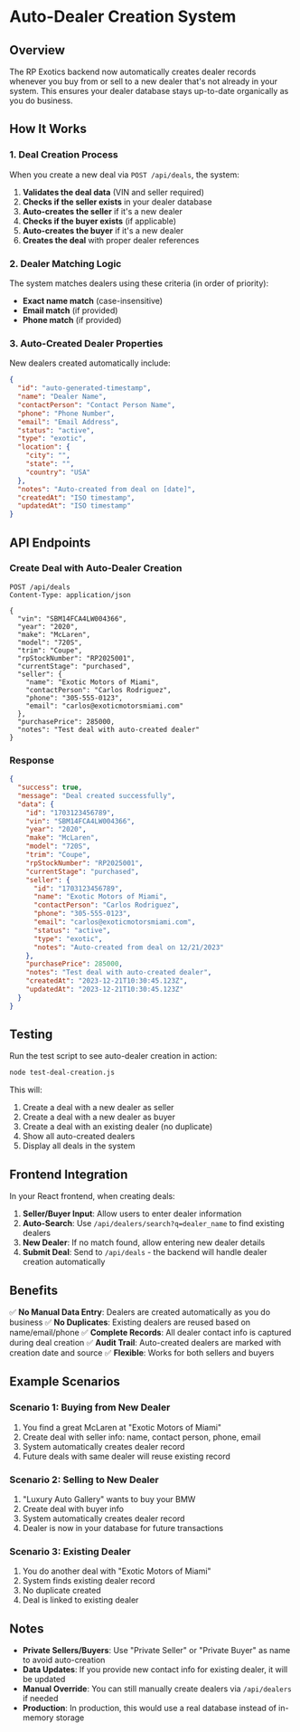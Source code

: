 # Auto-Dealer Creation System

## Overview

The RP Exotics backend now automatically creates dealer records whenever you buy from or sell to a new dealer that's not already in your system. This ensures your dealer database stays up-to-date organically as you do business.

## How It Works

### 1. Deal Creation Process

When you create a new deal via `POST /api/deals`, the system:

1. **Validates the deal data** (VIN and seller required)
2. **Checks if the seller exists** in your dealer database
3. **Auto-creates the seller** if it's a new dealer
4. **Checks if the buyer exists** (if applicable)
5. **Auto-creates the buyer** if it's a new dealer
6. **Creates the deal** with proper dealer references

### 2. Dealer Matching Logic

The system matches dealers using these criteria (in order of priority):
- **Exact name match** (case-insensitive)
- **Email match** (if provided)
- **Phone match** (if provided)

### 3. Auto-Created Dealer Properties

New dealers created automatically include:
```json
{
  "id": "auto-generated-timestamp",
  "name": "Dealer Name",
  "contactPerson": "Contact Person Name",
  "phone": "Phone Number",
  "email": "Email Address",
  "status": "active",
  "type": "exotic",
  "location": {
    "city": "",
    "state": "",
    "country": "USA"
  },
  "notes": "Auto-created from deal on [date]",
  "createdAt": "ISO timestamp",
  "updatedAt": "ISO timestamp"
}
```

## API Endpoints

### Create Deal with Auto-Dealer Creation
```http
POST /api/deals
Content-Type: application/json

{
  "vin": "SBM14FCA4LW004366",
  "year": "2020",
  "make": "McLaren",
  "model": "720S",
  "trim": "Coupe",
  "rpStockNumber": "RP2025001",
  "currentStage": "purchased",
  "seller": {
    "name": "Exotic Motors of Miami",
    "contactPerson": "Carlos Rodriguez",
    "phone": "305-555-0123",
    "email": "carlos@exoticmotorsmiami.com"
  },
  "purchasePrice": 285000,
  "notes": "Test deal with auto-created dealer"
}
```

### Response
```json
{
  "success": true,
  "message": "Deal created successfully",
  "data": {
    "id": "1703123456789",
    "vin": "SBM14FCA4LW004366",
    "year": "2020",
    "make": "McLaren",
    "model": "720S",
    "trim": "Coupe",
    "rpStockNumber": "RP2025001",
    "currentStage": "purchased",
    "seller": {
      "id": "1703123456789",
      "name": "Exotic Motors of Miami",
      "contactPerson": "Carlos Rodriguez",
      "phone": "305-555-0123",
      "email": "carlos@exoticmotorsmiami.com",
      "status": "active",
      "type": "exotic",
      "notes": "Auto-created from deal on 12/21/2023"
    },
    "purchasePrice": 285000,
    "notes": "Test deal with auto-created dealer",
    "createdAt": "2023-12-21T10:30:45.123Z",
    "updatedAt": "2023-12-21T10:30:45.123Z"
  }
}
```

## Testing

Run the test script to see auto-dealer creation in action:

```bash
node test-deal-creation.js
```

This will:
1. Create a deal with a new dealer as seller
2. Create a deal with a new dealer as buyer
3. Create a deal with an existing dealer (no duplicate)
4. Show all auto-created dealers
5. Display all deals in the system

## Frontend Integration

In your React frontend, when creating deals:

1. **Seller/Buyer Input**: Allow users to enter dealer information
2. **Auto-Search**: Use `/api/dealers/search?q=dealer_name` to find existing dealers
3. **New Dealer**: If no match found, allow entering new dealer details
4. **Submit Deal**: Send to `/api/deals` - the backend will handle dealer creation automatically

## Benefits

✅ **No Manual Data Entry**: Dealers are created automatically as you do business
✅ **No Duplicates**: Existing dealers are reused based on name/email/phone
✅ **Complete Records**: All dealer contact info is captured during deal creation
✅ **Audit Trail**: Auto-created dealers are marked with creation date and source
✅ **Flexible**: Works for both sellers and buyers

## Example Scenarios

### Scenario 1: Buying from New Dealer
1. You find a great McLaren at "Exotic Motors of Miami"
2. Create deal with seller info: name, contact person, phone, email
3. System automatically creates dealer record
4. Future deals with same dealer will reuse existing record

### Scenario 2: Selling to New Dealer
1. "Luxury Auto Gallery" wants to buy your BMW
2. Create deal with buyer info
3. System automatically creates dealer record
4. Dealer is now in your database for future transactions

### Scenario 3: Existing Dealer
1. You do another deal with "Exotic Motors of Miami"
2. System finds existing dealer record
3. No duplicate created
4. Deal is linked to existing dealer

## Notes

- **Private Sellers/Buyers**: Use "Private Seller" or "Private Buyer" as name to avoid auto-creation
- **Data Updates**: If you provide new contact info for existing dealer, it will be updated
- **Manual Override**: You can still manually create dealers via `/api/dealers` if needed
- **Production**: In production, this would use a real database instead of in-memory storage 